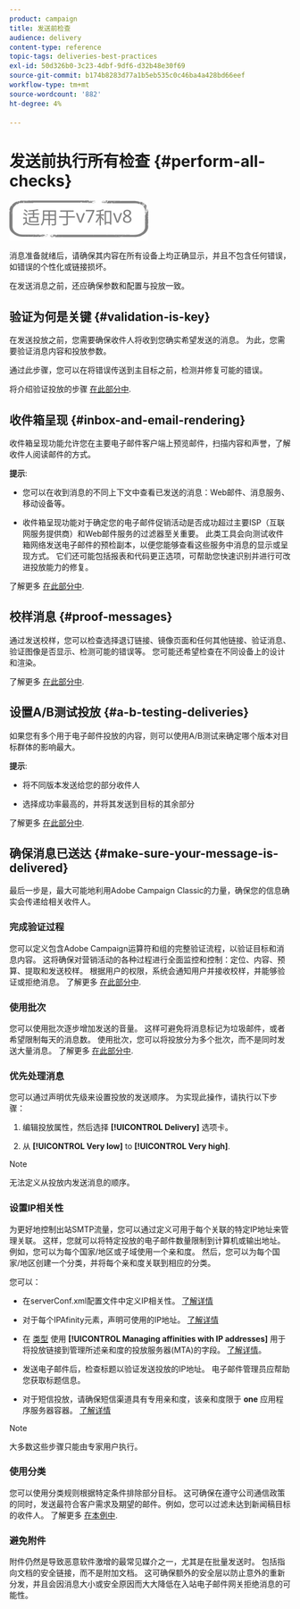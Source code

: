 ```yaml
---
product: campaign
title: 发送前检查
audience: delivery
content-type: reference
topic-tags: deliveries-best-practices
exl-id: 50d326b0-3c23-4dbf-9df6-d32b48e30f69
source-git-commit: b174b8283d77a1b5eb535c0c46ba4a428bd66eef
workflow-type: tm+mt
source-wordcount: '882'
ht-degree: 4%

---
```


# 发送前执行所有检查 {#perform-all-checks}

![](../../assets/common.svg)

消息准备就绪后，请确保其内容在所有设备上均正确显示，并且不包含任何错误，如错误的个性化或链接损坏。

在发送消息之前，还应确保参数和配置与投放一致。

## 验证为何是关键 {#validation-is-key}

在发送投放之前，您需要确保收件人将收到您确实希望发送的消息。 为此，您需要验证消息内容和投放参数。

通过此步骤，您可以在将错误传送到主目标之前，检测并修复可能的错误。

将介绍验证投放的步骤 [在此部分中](steps-validating-the-delivery.md).

## 收件箱呈现 {#inbox-and-email-rendering}

收件箱呈现功能允许您在主要电子邮件客户端上预览邮件，扫描内容和声誉，了解收件人阅读邮件的方式。

**提示**:

* 您可以在收到消息的不同上下文中查看已发送的消息：Web邮件、消息服务、移动设备等。

* 收件箱呈现功能对于确定您的电子邮件促销活动是否成功超过主要ISP（互联网服务提供商）和Web邮件服务的过滤器至关重要。 此类工具会向测试收件箱网络发送电子邮件的预检副本，以便您能够查看这些服务中消息的显示或呈现方式。 它们还可能包括报表和代码更正选项，可帮助您快速识别并进行可改进投放能力的修复。

了解更多 [在此部分中](inbox-rendering.md).

## 校样消息 {#proof-messages}

通过发送校样，您可以检查选择退订链接、镜像页面和任何其他链接、验证消息、验证图像是否显示、检测可能的错误等。 您可能还希望检查在不同设备上的设计和渲染。

了解更多 [在此部分中](steps-validating-the-delivery.md#sending-a-proof).

## 设置A/B测试投放 {#a-b-testing-deliveries}

如果您有多个用于电子邮件投放的内容，则可以使用A/B测试来确定哪个版本对目标群体的影响最大。

**提示**:

* 将不同版本发送给您的部分收件人

* 选择成功率最高的，并将其发送到目标的其余部分

了解更多 [在此部分中](get-started-a-b-testing.md).

## 确保消息已送达 {#make-sure-your-message-is-delivered}

最后一步是，最大可能地利用Adobe Campaign Classic的力量，确保您的信息确实会传递给相关收件人。

### 完成验证过程

您可以定义包含Adobe Campaign运算符和组的完整验证流程，以验证目标和消息内容。 这将确保对营销活动的各种过程进行全面监控和控制：定位、内容、预算、提取和发送校样。 根据用户的权限，系统会通知用户并接收校样，并能够验证或拒绝消息。 了解更多 [在此部分中](../../campaign/using/marketing-campaign-approval.md).

### 使用批次

您可以使用批次逐步增加发送的音量。 这样可避免将消息标记为垃圾邮件，或者希望限制每天的消息数。 使用批次，您可以将投放分为多个批次，而不是同时发送大量消息。 了解更多 [在此部分中](steps-sending-the-delivery.md#sending-using-multiple-waves).

### 优先处理消息

您可以通过声明优先级来设置投放的发送顺序。 为实现此操作，请执行以下步骤：

1. 编辑投放属性，然后选择 **[!UICONTROL Delivery]** 选项卡。

1. 从 **[!UICONTROL Very low]** to **[!UICONTROL Very high]**.

>[!NOTE]
>
>无法定义从投放内发送消息的顺序。

### 设置IP相关性

为更好地控制出站SMTP流量，您可以通过定义可用于每个关联的特定IP地址来管理关联。 这样，您就可以将特定投放的电子邮件数量限制到计算机或输出地址。 例如，您可以为每个国家/地区或子域使用一个亲和度。 然后，您可以为每个国家/地区创建一个分类，并将每个亲和度关联到相应的分类。

您可以：

* 在serverConf.xml配置文件中定义IP相关性。 [了解详情](../../installation/using/configuring-campaign-server.md#managing-outbound-smtp-traffic-with-affinities)

* 对于每个IPAfinity元素，声明可使用的IP地址。 [了解详情](../../installation/using/email-deliverability.md#list-of-ip-addresses-to-use)

* 在 [类型](../../campaign-opt/using/about-campaign-typologies.md) 使用 **[!UICONTROL Managing affinities with IP addresses]** 用于将投放链接到管理所述亲和度的投放服务器(MTA)的字段。 [了解详情](../../campaign-opt/using/applying-rules.md#control-outgoing-smtp-traffic)。

* 发送电子邮件后，检查标题以验证发送投放的IP地址。 电子邮件管理员应帮助您获取标题信息。

* 对于短信投放，请确保短信渠道具有专用亲和度，该亲和度限于 **one** 应用程序服务器容器。 [了解详情](../../installation/using/configure-delivery-settings.md#managing-outbound-smtp-traffic-with-affinities)

>[!NOTE]
>
>大多数这些步骤只能由专家用户执行。

### 使用分类

您可以使用分类规则根据特定条件排除部分目标。 这可确保在遵守公司通信政策的同时，发送最符合客户需求及期望的邮件。例如，您可以过滤未达到新闻稿目标的收件人。 了解更多 [在本例中](../../campaign-opt/using/filtering-rules.md).

### 避免附件

附件仍然是导致恶意软件激增的最常见媒介之一，尤其是在批量发送时。 包括指向文档的安全链接，而不是附加文档。 这可确保额外的安全层以防止意外的重新分发，并且会因消息大小或安全原因而大大降低在入站电子邮件网关拒绝消息的可能性。
